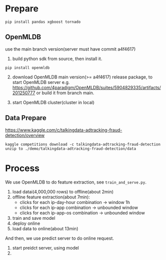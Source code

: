 # Prepare
```
pip install pandas xgboost tornado
```

## OpenMLDB
use the main branch version(server must have commit a4f4617)

1. build python sdk from source, then install it.
```
pip install openmldb
```

2. download OpenMLDB main version(>= a4f4617) release package, to start OpenMLDB server
e.g. https://github.com/4paradigm/OpenMLDB/suites/5904829335/artifacts/201250777
or build it from branch main.

3. start OpenMLDB cluster(cluster in local)

## Data Prepare
https://www.kaggle.com/c/talkingdata-adtracking-fraud-detection/overview
```
kaggle competitions download -c talkingdata-adtracking-fraud-detection
unzip to ./demo/talkingdata-adtracking-fraud-detection/data 
```

# Process
We use OpenMLDB to do feature extraction, see `train_and_serve.py`.
1. load datai(4,000,000 rows) to offline(about 2min)
2. offline feature extraction(about 7min): 
    * clicks for each ip-day-hour combination -> window 1h
    * clicks for each ip-app combination -> unbounded window
    * clicks for each ip-app-os combination -> unbounded window
3. train and save model
4. deploy online
5. load data to online(about 13min)

And then, we use predict server to do online request.
1. start preidct server, using model
2. 
